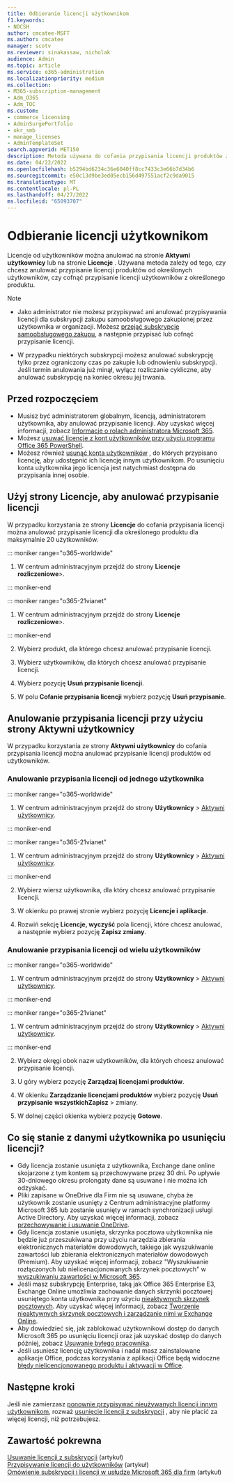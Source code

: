 ```yaml
---
title: Odbieranie licencji użytkownikom
f1.keywords:
- NOCSH
author: cmcatee-MSFT
ms.author: cmcatee
manager: scotv
ms.reviewer: sinakassaw, nicholak
audience: Admin
ms.topic: article
ms.service: o365-administration
ms.localizationpriority: medium
ms.collection:
- M365-subscription-management
- Adm_O365
- Adm_TOC
ms.custom:
- commerce_licensing
- AdminSurgePortfolio
- okr_smb
- manage_licenses
- AdminTemplateSet
search.appverid: MET150
description: Metoda używana do cofania przypisania licencji produktów zależy od tego, czy nie przypisano licencji od określonych użytkowników, czy od określonego produktu.
ms.date: 04/22/2022
ms.openlocfilehash: b5294bd6234c36e6040ff8cc7433c3e66b7d34b6
ms.sourcegitcommit: e50c13d9be3ed05ecb156d497551acf2c9da9015
ms.translationtype: MT
ms.contentlocale: pl-PL
ms.lasthandoff: 04/27/2022
ms.locfileid: "65093707"
---
```

# <a name="unassign-licenses-from-users"></a>Odbieranie licencji użytkownikom

Licencje od użytkowników można anulować na stronie **Aktywni użytkownicy** lub na stronie **Licencje** . Używana metoda zależy od tego, czy chcesz anulować przypisanie licencji produktów od określonych użytkowników, czy cofnąć przypisanie licencji użytkowników z określonego produktu.

> [!NOTE]
> 
> - Jako administrator nie możesz przypisywać ani anulować przypisywania licencji dla subskrypcji zakupu samoobsługowego zakupionej przez użytkownika w organizacji. Możesz [przejąć subskrypcję samoobsługowego zakupu](../../commerce/subscriptions/manage-self-service-purchases-admins.md#take-over-a-self-service-purchase-subscription), a następnie przypisać lub cofnąć przypisanie licencji.
> 
> - W przypadku niektórych subskrypcji możesz anulować subskrypcję tylko przez ograniczony czas po zakupie lub odnowieniu subskrypcji. Jeśli termin anulowania już minął, wyłącz rozliczanie cykliczne, aby anulować subskrypcję na koniec okresu jej trwania.

## <a name="before-you-begin"></a>Przed rozpoczęciem

- Musisz być administratorem globalnym, licencją, administratorem użytkownika, aby anulować przypisanie licencji. Aby uzyskać więcej informacji, zobacz [Informacje o rolach administratora Microsoft 365](../add-users/about-admin-roles.md).
- Możesz [usuwać licencje z kont użytkowników przy użyciu programu Office 365 PowerShell](../../enterprise/remove-licenses-from-user-accounts-with-microsoft-365-powershell.md).
- Możesz również [usunąć konta użytkowników](../add-users/delete-a-user.md) , do których przypisano licencję, aby udostępnić ich licencję innym użytkownikom. Po usunięciu konta użytkownika jego licencja jest natychmiast dostępna do przypisania innej osobie.

## <a name="use-the-licenses-page-to-unassign-licenses"></a>Użyj strony Licencje, aby anulować przypisanie licencji

W przypadku korzystania ze strony **Licencje** do cofania przypisania licencji można anulować przypisanie licencji dla określonego produktu dla maksymalnie 20 użytkowników.

::: moniker range="o365-worldwide"

1. W centrum administracyjnym przejdź do strony **Licencje rozliczeniowe**\>.<a href="https://go.microsoft.com/fwlink/p/?linkid=842264" target="_blank"></a>

::: moniker-end

::: moniker range="o365-21vianet"

1. W centrum administracyjnym przejdź do strony **Licencje rozliczeniowe**\>.<a href="https://go.microsoft.com/fwlink/p/?linkid=850625" target="_blank"></a>

::: moniker-end

2. Wybierz produkt, dla którego chcesz anulować przypisanie licencji.

3. Wybierz użytkowników, dla których chcesz anulować przypisanie licencji.

4. Wybierz pozycję **Usuń przypisanie licencji**.

5. W polu **Cofanie przypisania licencji** wybierz pozycję **Usuń przypisanie**.

## <a name="use-the-active-users-page-to-unassign-licenses"></a>Anulowanie przypisania licencji przy użyciu strony Aktywni użytkownicy

W przypadku korzystania ze strony **Aktywni użytkownicy** do cofania przypisania licencji można anulować przypisanie licencji produktów od użytkowników.

### <a name="unassign-licenses-from-one-user"></a>Anulowanie przypisania licencji od jednego użytkownika

::: moniker range="o365-worldwide"

1. W centrum administracyjnym przejdź do strony **Użytkownicy** \> <a href="https://go.microsoft.com/fwlink/p/?linkid=834822" target="_blank">Aktywni użytkownicy</a>.

::: moniker-end

::: moniker range="o365-21vianet"

1. W centrum administracyjnym przejdź do strony **Użytkownicy** \> <a href="https://go.microsoft.com/fwlink/p/?linkid=850628" target="_blank">Aktywni użytkownicy</a>.

::: moniker-end

2. Wybierz wiersz użytkownika, dla który chcesz anulować przypisanie licencji.

3. W okienku po prawej stronie wybierz pozycję **Licencje i aplikacje**.

4. Rozwiń sekcję **Licencje, wyczyść** pola licencji, które chcesz anulować, a następnie wybierz pozycję **Zapisz zmiany**.

### <a name="unassign-licenses-from-multiple-users"></a>Anulowanie przypisania licencji od wielu użytkowników

::: moniker range="o365-worldwide"

1. W centrum administracyjnym przejdź do strony **Użytkownicy** \> <a href="https://go.microsoft.com/fwlink/p/?linkid=834822" target="_blank">Aktywni użytkownicy</a>.

::: moniker-end

::: moniker range="o365-21vianet"

1. W centrum administracyjnym przejdź do strony **Użytkownicy** \> <a href="https://go.microsoft.com/fwlink/p/?linkid=850628" target="_blank">Aktywni użytkownicy</a>.

::: moniker-end

2. Wybierz okręgi obok nazw użytkowników, dla których chcesz anulować przypisanie licencji.

3. U góry wybierz pozycję **Zarządzaj licencjami produktów**.

4. W okienku **Zarządzanie licencjami produktów** wybierz pozycję **Usuń przypisanie** **wszystkichZapisz** >  zmiany.

5. W dolnej części okienka wybierz pozycję **Gotowe**.  

## <a name="what-happens-to-a-users-data-when-you-remove-their-license"></a>Co się stanie z danymi użytkownika po usunięciu licencji?

- Gdy licencja zostanie usunięta z użytkownika, Exchange dane online skojarzone z tym kontem są przechowywane przez 30 dni. Po upływie 30-dniowego okresu prolongaty dane są usuwane i nie można ich odzyskać.
- Pliki zapisane w OneDrive dla Firm nie są usuwane, chyba że użytkownik zostanie usunięty z Centrum administracyjne platformy Microsoft 365 lub zostanie usunięty w ramach synchronizacji usługi Active Directory. Aby uzyskać więcej informacji, zobacz [przechowywanie i usuwanie OneDrive](/onedrive/retention-and-deletion).
- Gdy licencja zostanie usunięta, skrzynka pocztowa użytkownika nie będzie już przeszukiwana przy użyciu narzędzia zbierania elektronicznych materiałów dowodowych, takiego jak wyszukiwanie zawartości lub zbierania elektronicznych materiałów dowodowych (Premium). Aby uzyskać więcej informacji, zobacz "Wyszukiwanie rozłączonych lub nielicenacjonowanych skrzynek pocztowych" w [wyszukiwaniu zawartości w Microsoft 365](../../compliance/content-search.md).
- Jeśli masz subskrypcję Enterprise, taką jak Office 365 Enterprise E3, Exchange Online umożliwia zachowanie danych skrzynki pocztowej usuniętego konta użytkownika przy użyciu [nieaktywnych skrzynek pocztowych](../../compliance/inactive-mailboxes-in-office-365.md). Aby uzyskać więcej informacji, zobacz [Tworzenie nieaktywnych skrzynek pocztowych i zarządzanie nimi w Exchange Online](../../compliance/create-and-manage-inactive-mailboxes.md).
- Aby dowiedzieć się, jak zablokować użytkownikowi dostęp do danych Microsoft 365 po usunięciu licencji oraz jak uzyskać dostęp do danych później, zobacz [Usuwanie byłego pracownika](../add-users/remove-former-employee.md).
- Jeśli usuniesz licencję użytkownika i nadal masz zainstalowane aplikacje Office, podczas korzystania z aplikacji Office będą widoczne [błędy nielicencjonowanego produktu i aktywacji w Office](https://support.microsoft.com/office/0d23d3c0-c19c-4b2f-9845-5344fedc4380).

## <a name="next-steps"></a>Następne kroki

Jeśli nie zamierzasz [ponownie przypisywać nieużywanych licencji innym użytkownikom](../../managed-desktop/get-started/assign-licenses.md), rozważ [usunięcie licencji z subskrypcji](../../commerce/licenses/buy-licenses.md) , aby nie płacić za więcej licencji, niż potrzebujesz.

## <a name="related-content"></a>Zawartość pokrewna

[Usuwanie licencji z subskrypcji](../../commerce/licenses/buy-licenses.md) (artykuł)\
[Przypisywanie licencji do użytkowników](assign-licenses-to-users.md) (artykuł)\
[Omówienie subskrypcji i licencji w usłudze Microsoft 365 dla firm](../../commerce/licenses/subscriptions-and-licenses.md) (artykuł)
